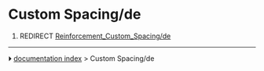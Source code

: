 # Custom Spacing/de
1.  REDIRECT [Reinforcement_Custom_Spacing/de](Reinforcement_Custom_Spacing/de.md)



---
⏵ [documentation index](../README.md) > Custom Spacing/de
